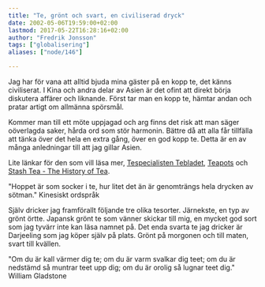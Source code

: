 ```yaml
---
title: "Te, grönt och svart, en civiliserad dryck"
date: 2002-05-06T19:59:00+02:00
lastmod: 2017-05-22T16:28:16+02:00
author: "Fredrik Jonsson"
tags: ["globalisering"]
aliases: ["node/146"]

---
```




Jag har för vana att alltid bjuda mina gäster på en kopp te, det känns civiliserat. I Kina och andra delar av Asien är det ofint att direkt börja diskutera affärer och liknande. Först tar man en kopp te, hämtar andan och pratar artigt om allmänna spörsmål.

Kommer man till ett möte uppjagad och arg finns det risk att man säger oöverlagda saker, hårda ord som stör harmonin. Bättre då att alla får tillfälla att tänka över det hela en extra gång, över en god kopp te. Detta är en av många anledningar till att jag gillar Asien.

Lite länkar för den som vill läsa mer, <a href="http://www.kobbs.se/">Tespecialisten Tebladet</a>, <a href="http://www.teapots.net/">Teapots</a> och <a href="http://www.stashtea.com/facts.htm">Stash Tea - The History of Tea</a>.

"Hoppet är som socker i te, hur litet det än är genomträngs hela drycken av sötman." Kinesiskt ordspråk

Själv dricker jag framförallt följande tre olika tesorter. Järnekste, en typ av grönt örtte. Japansk grönt te som vänner skickar till mig, en mycket god sort som jag tyvärr inte kan läsa namnet på. Det enda svarta te jag dricker är Darjeeling som jag köper själv på plats. Grönt på morgonen och till maten, svart till kvällen.

"Om du är kall värmer dig te; om du är varm svalkar dig teet; om du är nedstämd så muntrar teet upp dig; om du är orolig så lugnar teet dig." William Gladstone

